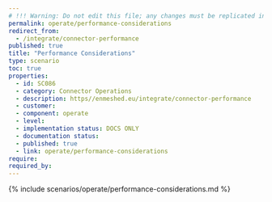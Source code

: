 ```yaml
---
# !!! Warning: Do not edit this file; any changes must be replicated in Excel !!!
permalink: operate/performance-considerations
redirect_from:
  - /integrate/connector-performance
published: true
title: "Performance Considerations"
type: scenario
toc: true
properties:
  - id: SC086
  - category: Connector Operations
  - description: https//enmeshed.eu/integrate/connector-performance
  - customer:
  - component: operate
  - level:
  - implementation status: DOCS ONLY
  - documentation status:
  - published: true
  - link: operate/performance-considerations
require:
required_by:
---
```


{% include scenarios/operate/performance-considerations.md %}

